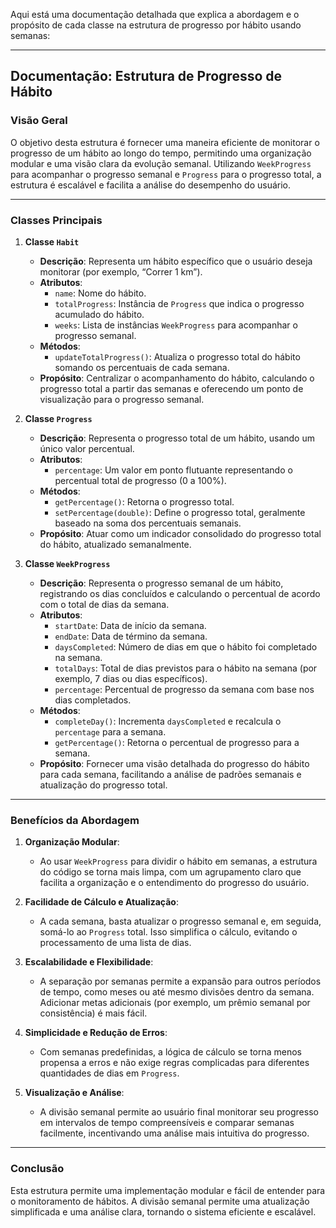 Aqui está uma documentação detalhada que explica a abordagem e o propósito de cada classe na estrutura de progresso por
hábito usando semanas:

---

## Documentação: Estrutura de Progresso de Hábito

### Visão Geral

O objetivo desta estrutura é fornecer uma maneira eficiente de monitorar o progresso de um hábito ao longo do tempo,
permitindo uma organização modular e uma visão clara da evolução semanal. Utilizando `WeekProgress` para acompanhar o
progresso semanal e `Progress` para o progresso total, a estrutura é escalável e facilita a análise do desempenho do
usuário.

---

### Classes Principais

1. **Classe `Habit`**
    - **Descrição**: Representa um hábito específico que o usuário deseja monitorar (por exemplo, “Correr 1 km”).
    - **Atributos**:
        - `name`: Nome do hábito.
        - `totalProgress`: Instância de `Progress` que indica o progresso acumulado do hábito.
        - `weeks`: Lista de instâncias `WeekProgress` para acompanhar o progresso semanal.
    - **Métodos**:
        - `updateTotalProgress()`: Atualiza o progresso total do hábito somando os percentuais de cada semana.
    - **Propósito**: Centralizar o acompanhamento do hábito, calculando o progresso total a partir das semanas e
      oferecendo um ponto de visualização para o progresso semanal.

2. **Classe `Progress`**
    - **Descrição**: Representa o progresso total de um hábito, usando um único valor percentual.
    - **Atributos**:
        - `percentage`: Um valor em ponto flutuante representando o percentual total de progresso (0 a 100%).
    - **Métodos**:
        - `getPercentage()`: Retorna o progresso total.
        - `setPercentage(double)`: Define o progresso total, geralmente baseado na soma dos percentuais semanais.
    - **Propósito**: Atuar como um indicador consolidado do progresso total do hábito, atualizado semanalmente.

3. **Classe `WeekProgress`**
    - **Descrição**: Representa o progresso semanal de um hábito, registrando os dias concluídos e calculando o
      percentual de acordo com o total de dias da semana.
    - **Atributos**:
        - `startDate`: Data de início da semana.
        - `endDate`: Data de término da semana.
        - `daysCompleted`: Número de dias em que o hábito foi completado na semana.
        - `totalDays`: Total de dias previstos para o hábito na semana (por exemplo, 7 dias ou dias específicos).
        - `percentage`: Percentual de progresso da semana com base nos dias completados.
    - **Métodos**:
        - `completeDay()`: Incrementa `daysCompleted` e recalcula o `percentage` para a semana.
        - `getPercentage()`: Retorna o percentual de progresso para a semana.
    - **Propósito**: Fornecer uma visão detalhada do progresso do hábito para cada semana, facilitando a análise de
      padrões semanais e atualização do progresso total.

---

### Benefícios da Abordagem

1. **Organização Modular**:
    - Ao usar `WeekProgress` para dividir o hábito em semanas, a estrutura do código se torna mais limpa, com um
      agrupamento claro que facilita a organização e o entendimento do progresso do usuário.

2. **Facilidade de Cálculo e Atualização**:
    - A cada semana, basta atualizar o progresso semanal e, em seguida, somá-lo ao `Progress` total. Isso simplifica o
      cálculo, evitando o processamento de uma lista de dias.

3. **Escalabilidade e Flexibilidade**:
    - A separação por semanas permite a expansão para outros períodos de tempo, como meses ou até mesmo divisões dentro
      da semana. Adicionar metas adicionais (por exemplo, um prêmio semanal por consistência) é mais fácil.

4. **Simplicidade e Redução de Erros**:
    - Com semanas predefinidas, a lógica de cálculo se torna menos propensa a erros e não exige regras complicadas para
      diferentes quantidades de dias em `Progress`.

5. **Visualização e Análise**:
    - A divisão semanal permite ao usuário final monitorar seu progresso em intervalos de tempo compreensíveis e
      comparar semanas facilmente, incentivando uma análise mais intuitiva do progresso.

---

### Conclusão

Esta estrutura permite uma implementação modular e fácil de entender para o monitoramento de hábitos. A divisão semanal
permite uma atualização simplificada e uma análise clara, tornando o sistema eficiente e escalável.